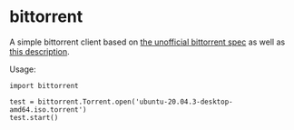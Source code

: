 # bittorrent

A simple bittorrent client based on [the unofficial bittorrent spec](https://wiki.theory.org/index.php/BitTorrentSpecification#Tracker_HTTP.2FHTTPS_Protocol) as well as [this description](http://www.dsc.ufcg.edu.br/~nazareno/bt/bt.htm).

Usage:

```python3
import bittorrent

test = bittorrent.Torrent.open('ubuntu-20.04.3-desktop-amd64.iso.torrent')
test.start()
```